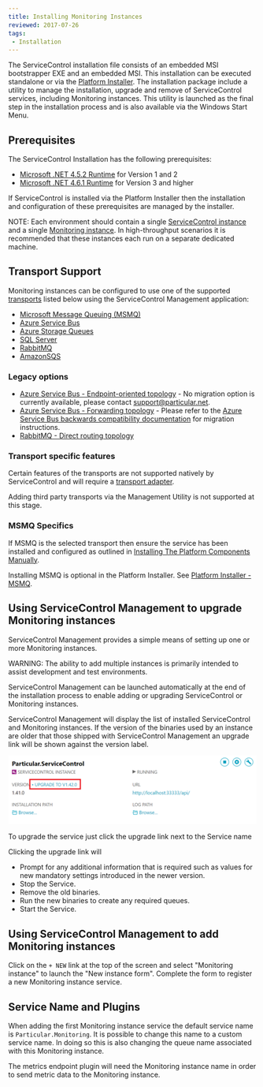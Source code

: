 ```yaml
---
title: Installing Monitoring Instances
reviewed: 2017-07-26
tags:
 - Installation
---
```


The ServiceControl installation file consists of an embedded MSI bootstrapper EXE and an embedded MSI. This installation can be executed standalone or via the [Platform Installer](/platform/installer/). The installation package include a utility to manage the installation, upgrade and remove of ServiceControl services, including Monitoring instances. This utility is launched as the final step in the installation process and is also available via the Windows Start Menu.

## Prerequisites

The ServiceControl Installation has the following prerequisites:

* [Microsoft .NET 4.5.2 Runtime](https://www.microsoft.com/en-us/download/details.aspx?id=42643) for Version 1 and 2
* [Microsoft .NET 4.6.1 Runtime](https://www.microsoft.com/en-us/download/details.aspx?id=49982) for Version 3 and higher

If ServiceControl is installed via the Platform Installer then the installation and configuration of these prerequisites are managed by the installer.

NOTE: Each environment should contain a single [ServiceControl instance](/servicecontrol/servicecontrol-instances/) and a single [Monitoring instance](/servicecontrol/monitoring-instances/). In high-throughput scenarios it is recommended that these instances each run on a separate dedicated machine.

## Transport Support

Monitoring instances can be configured to use one of the supported [transports](/transports/) listed below using the ServiceControl Management application:

* [Microsoft Message Queuing (MSMQ)](/transports/msmq/)
* [Azure Service Bus](/transports/azure-service-bus-netstandard)
* [Azure Storage Queues](/transports/azure-storage-queues/)
* [SQL Server](/transports/sql/)
* [RabbitMQ](/transports/rabbitmq/)
* [AmazonSQS](/transports/sqs/)

### Legacy options

* [Azure Service Bus - Endpoint-oriented topology](/transports/azure-service-bus) - No migration option is currently available, please contact support@particular.net.
* [Azure Service Bus - Forwarding topology](/transports/azure-service-bus) - Please refer to the [Azure Service Bus backwards compatibility documentation](/transports/azure-service-bus-netstandard/compatibility.md) for migration instructions.
* [RabbitMQ - Direct routing topology](/transports/rabbitmq/routing-topology#direct-routing-topology.md)

### Transport specific features

Certain features of the transports are not supported natively by ServiceControl and will require a [transport adapter](/servicecontrol/transport-adapter).

Adding third party transports via the Management Utility is not supported at this stage. 

### MSMQ Specifics

If MSMQ is the selected transport then ensure the service has been installed and configured as outlined in [Installing The Platform Components Manually](/platform/installer/offline.md#platform-installer-components-nservicebus-prerequisites).

Installing MSMQ is optional in the Platform Installer. See [Platform Installer - MSMQ](/platform/installer/#select-items-to-install-configure-microsoft-message-queuing).

## Using ServiceControl Management to upgrade Monitoring instances

ServiceControl Management provides a simple means of setting up one or more Monitoring instances.

WARNING: The ability to add multiple instances is primarily intended to assist development and test environments.

ServiceControl Management can be launched automatically at the end of the installation process to enable adding or upgrading ServiceControl or Monitoring instances.

ServiceControl Management will display the list of installed ServiceControl and Monitoring instances. If the version of the binaries used by an instance are older that those shipped with ServiceControl Management an upgrade link will be shown against the version label.

![](/servicecontrol/managementutil-upgradelink.png 'width=500')

To upgrade the service just click the upgrade link next to the Service name

Clicking the upgrade link will

* Prompt for any additional information that is required such as values for new mandatory settings introduced in the newer version.
* Stop the Service.
* Remove the old binaries.
* Run the new binaries to create any required queues.
* Start the Service.

## Using ServiceControl Management to add Monitoring instances

Click on the `+ NEW` link at the top of the screen and select "Monitoring instance" to launch the "New instance form". Complete the form to register a new Monitoring instance service.

## Service Name and Plugins

When adding the first Monitoring instance service the default service name is `Particular.Monitoring`. It is possible to change this name to a custom service name. In doing so this is also changing the queue name associated with this Monitoring instance.

The metrics endpoint plugin will need the Monitoring instance name in order to send metric data to the Monitoring instance.